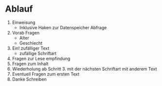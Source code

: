 # Ablauf

1. Einweisung
    - Inklusive Haken zur Datenspeicher Abfrage 
2. Vorab Fragen
    - Alter 
    - Geschlecht
3. Ein! zufälliger Text
    - zufällige Schriftart
4. Fragen zur Lese empfindung
5. Fragen zum Inhalt
6. Wiederholung ab Schritt 3. mit der nächsten Schriftart mit anderem Text
7. Eventuell Fragen zum ersten Text
8. Danke Schreiben